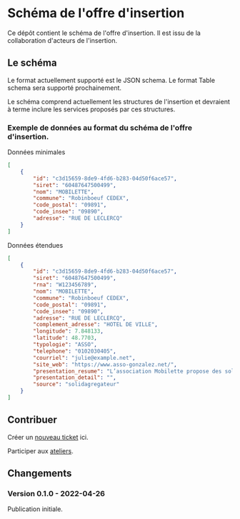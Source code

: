 # Schéma de l'offre d'insertion

Ce dépôt contient le schéma de l'offre d'insertion. Il est issu de la collaboration d'acteurs de l'insertion.

## Le schéma

Le format actuellement supporté est le JSON schema. Le format Table schema sera supporté prochainement.

Le schéma comprend actuellement les structures de l'insertion et devraient à terme inclure les services proposés par ces structures.

### Exemple de données au format du schéma de l'offre d'insertion.

Données minimales

```json
[
    {
        "id": "c3d15659-8de9-4fd6-b283-04d50f6ace57",
        "siret": "60487647500499",
        "nom": "MOBILETTE",
        "commune": "Robinboeuf CEDEX",
        "code_postal": "09891",
        "code_insee": "09890",
        "adresse": "RUE DE LECLERCQ"
    }
]
```

Données étendues

```json
[
    {
        "id": "c3d15659-8de9-4fd6-b283-04d50f6ace57",
        "siret": "60487647500499",
        "rna": "W123456789",
        "nom": "MOBILETTE",
        "commune": "Robinboeuf CEDEX",
        "code_postal": "09891",
        "code_insee": "09890",
        "adresse": "RUE DE LECLERCQ",
        "complement_adresse": "HOTEL DE VILLE",
        "longitude": 7.848133,
        "latitude": 48.7703,
        "typologie": "ASSO",
        "telephone": "0102030405",
        "courriel": "julie@example.net",
        "site_web": "https://www.asso-gonzalez.net/",
        "presentation_resume": "L’association Mobilette propose des solutions de déplacement aux personnes pour qui la non mobilité est un frein à l’insertion professionnelle : - connaissance de l'offre de transport du territoire - accès à un véhicule 2 ou 4 roues - transport solidaire - accès au permis",
        "presentation_detail": "",
        "source": "solidagregateur"
    }
]
```

## Contribuer

Créer un [nouveau ticket](https://github.com/betagouv/data-inclusion-schema/issues/new) ici.

Participer aux [ateliers](https://app.gitbook.com/o/-LumF4j8whrJ3iKwLJ6f/s/8F5IpX18jjDR1Iawzsnj/schemas-de-donnees-de-loffre/les-schemas-and-ateliers).

## Changements

### Version 0.1.0 - 2022-04-26

Publication initiale.